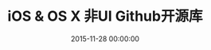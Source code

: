 ---
title: iOS & OS X 非UI Github开源库
categories:
  - iOS
tags:
  - iOS
  - OS X
  - github
  - 开源
  - object-c
  - swift
date: 2015-11-28 00:00:00
layout: post_github
data_github: [
	{
		keywords: [响应式编程&Promise&异步],
		projects: [
			{
				user: "ReactiveCocoa",
				repo: "ReactiveCocoa",
				description: "简直是神器!",
				wiki: [
          {
            title: "图解ReactiveCocoa基本函数",
            link: "https://www.jianshu.com/p/38d39923ee81"
          },
					{
						title: "limboy的博客",
						link: "http://limboy.me/"
					},
					{
						title: "NSHipster",
						link: "http://nshipster.cn/reactivecocoa/"
					},
					{
						title: "这样好用的ReactiveCocoa，根本停不下来",
						link: "http://www.cocoachina.com/ios/20150817/13071.html"
					},
					{
						title: "最快让你上手ReactiveCocoa之基础篇",
						link: "http://www.jianshu.com/p/87ef6720a096"
					},
					{
						title: "RAC/MVVM个人学习资源汇总",
						link: "http://www.jianshu.com/p/2cfed74789db"
					},
					{
						title: "MVVM核心概念",
						link: "http://liuduo.me/2015/10/26/MVVM%E6%A0%B8%E5%BF%83%E6%A6%82%E5%BF%B5/"
					},
					{
						title: "ReactiveCocoa v2.5 源码解析之架构总览",
						link: "http://blog.leichunfeng.com/blog/2015/12/25/reactivecocoa-v2-dot-5-yuan-ma-jie-xi-zhi-jia-gou-zong-lan/"
					}
				],
				imgs: [
					"https://github.com/ReactiveCocoa/ReactiveCocoa/raw/master/Logo/header.png",
				]
			},
			{
				user: "leichunfeng",
				repo: "MVVMReactiveCocoa",
				description: "GitBucket(Github客户端)",
				wiki: [
					{
						title: "MVVM With ReactiveCocoa",
						link: "http://blog.leichunfeng.com/blog/2016/02/27/mvvm-with-reactivecocoa/"
					}
				],
			},
			{
				user: "ashfurrow",
				repo: "C-41",
				description: "ReactiveCocoa Demo 没运行成功过",
				imgs: [
					"https://camo.githubusercontent.com/9b3cfd1a02c980eb75afc100f20974244ce2070b/68747470733a2f2f7261772e6769746875622e636f6d2f617368667572726f772f432d34312f6d61737465722f73637265656e73686f742e706e67",
				]
			},
			{
				user: "jspahrsummers",
				repo: "GroceryList",
				description: "ReactiveCocoa Demo 没运行成功过，使用了ReactiveViewModel",
				imgs: [
					"https://camo.githubusercontent.com/d24b23a59ba3fb4078d75413cf8515e9022ef84c/68747470733a2f2f662e636c6f75642e6769746875622e636f6d2f6173736574732f3433323533362f313739383538312f62333162376361362d366235392d313165332d396436652d3432383939643831663136332e706e67",
				]
			},
			{
				user: "ashfurrow",
				repo: "FunctionalReactivePixels",
				description: "ReactiveCocoa Demo 没运行成功过",
				imgs: [
					"https://camo.githubusercontent.com/7f66ddb8622f59ad979bc6435147fcccf3fda806/687474703a2f2f7374617469632e617368667572726f772e636f6d2f6769746875622f46525049492e706e67",
					"https://camo.githubusercontent.com/31c592120797ffc5bf5885f7bf53dba30d9c195e/687474703a2f2f7374617469632e617368667572726f772e636f6d2f6769746875622f66756e6374696f6e616c7265616374697665706978656c732e706e67",
				]
			},
			{
				user: "bawn",
				repo: "RAC-Demo",
				description: "ReactiveCocoa Demo 不标准",
			},
			{
				user: "lzyy",
				repo: "bizhi",
				description: "ReactiveCocoa Demo",
				imgs: [
					"https://raw.githubusercontent.com/lzyy/bizhi/master/screenshot.jpg",
				]
			},
			{
				user: "olegam",
				repo: "RACCommandExample",
				description: "Command例子",
			},
			{
				user: "ReactiveCocoa",
				repo: "ReactiveViewModel",
				description: "ReactiveCocoa的扩展：MVVM",
				wiki: [
					{
						title: "ios ReactiveViewModel",
						link: "http://www.cnblogs.com/tinkl/p/3678810.html"
					}
				],
				imgs: [
					"https://camo.githubusercontent.com/3999b9fdff783edb6cee9117a08524f3b2e7c653/68747470733a2f2f662e636c6f75642e6769746875622e636f6d2f6173736574732f3433323533362f3836373938342f32393165643338302d663736302d313165322d393130362d6433313538333230616633392e706e67",
				]
			},
			{
				user: "ReactiveCocoa",
				repo: "ReactiveCocoaLayout",
				description: "ReactiveCocoa的扩展：响应式的自动布局",
			},
			{
				user: "CodaFi",
				repo: "AFNetworking-RACExtensions",
				description: "ReactiveCocoa的扩展：网络",
			},
			{
				user: "ReactiveX",
				repo: "RxSwift",
				description: "swift版的ReactiveCocoa",
				wiki: [
					{
						title: "基础概念",
						link: "http://blog.callmewhy.com/2015/09/21/rxswift-getting-started-0/"
					},
					{
						title: "示例实战",
						link: "http://blog.callmewhy.com/2015/09/23/rxswift-getting-started-1/"
					}
				],
			},
			{
				user: "BoltsFramework",
				repo: "Bolts-iOS",
				description: "NSOperation，任务，队列，task，AppLink，URL解析",
				wiki: [
					{
						title: "Bolts framework iOS 筆記",
						link: "http://humanhighway.logdown.com/posts/179270-study-on-the-bolts"
					}
				],
			},
			{
				user: "mxcl",
				repo: "PromiseKit",
				description: "Promises for Swift & ObjC",
				imgs: [
					"https://camo.githubusercontent.com/b1a5ea2423d344b3281c123a122f6f8e9a916dd6/687474703a2f2f70726f6d6973656b69742e6f72672f7075626c69632f696d672f6c6f676f2d74696768742e706e67",
				]
			},
			{
				user: "zwaldowski",
				repo: "BlocksKit",
				description: "简化的block",
			}
		]
	},
	{
		keywords: [架构],
		projects: [
			{
				user: "Swinject",
				repo: "Swinject",
				description: "swift，依赖注入，控制反转，ICO容器，AOP"
			},
			{
				user: "appsquickly",
				repo: "Typhoon",
				description: "依赖注入，控制反转，ICO容器，AOP",
				wiki: [
					{
						title: "iOS 面向切面编程(AOP)--typhoon框架",
						link: "http://www.jianshu.com/p/d40fcee4d4e5"
					}
				]
			},
			{
				user: "atomicobject",
				repo: "objection",
				description: "依赖注入，控制反转",
				wiki: [
					{
						title: "使用objection来模块化开发iOS项目",
						link: "http://limboy.me/ios/2014/04/15/use-objection-to-decouple-ios-project.html"
					},
					{
						title: "bizhi(demo)",
						link: "https://github.com/lzyy/bizhi"
					}
				],
			}
		]
	},
	{
		keywords: [通信,网络],
		projects: [
			{
				user: "AFNetworking",
				repo: "AFNetworking",
				description: "HTTP请求",
				imgs: [
					"https://camo.githubusercontent.com/1560be050811ab73457e90aee62cd1cd257c7fb9/68747470733a2f2f7261772e6769746875622e636f6d2f41464e6574776f726b696e672f41464e6574776f726b696e672f6173736574732f61666e6574776f726b696e672d6c6f676f2e706e67",
				]
			},
			{
				user: "yuantiku",
				repo: "YTKNetwork",
				description: "猿题库维护的，基于AFNetworking，高级的api如：缓存网络请求，检查返回 JSON 内容的合法性等",
			},
			{
				user: "Alamofire",
				repo: "Alamofire",
				description: "swift,AFNetworking作者编写",
				imgs: [
					"https://raw.githubusercontent.com/Alamofire/Alamofire/assets/alamofire.png",
				]
			},
			{
				user: "RxSwiftCommunity",
				repo: "RxAlamofire",
				description: "Alamofire with RxSwift",
				imgs: [
					"https://raw.githubusercontent.com/Alamofire/Alamofire/assets/alamofire.png",
				]
			},
			{
				user: "Moya",
				repo: "Moya",
				description: "基于 Alamofire 的更高层网络请求封装",
				imgs: [
					"https://github.com/Moya/Moya/raw/master/web/moya_logo_github.png",
				]
			},
			{
				user: "robbiehanson",
				repo: "CocoaAsyncSocket",
				description: "套接字编程",
			},
			{
				user: "square",
				repo: "SocketRocket",
				description: "套接字编程",
			},
			{
				user: "robbiehanson",
				repo: "XMPPFramework",
				description: "XMPP协议",
			},
			{
				user: "robbiehanson",
				repo: "CocoaHTTPServer",
				description: "内置服务器",
			},
			{
				user: "octokit",
				repo: "octokit.objc",
				description: "OctoKit 是用于和 Github API 交互的 Cocoa 和 Cocoa Touch 框架，它由 AFNetworking、Mantle、和ReactiveCocoa 建立。",
			},
			{
				user: "tonymillion",
				repo: "Reachability",
				description: "测试网络连通性，不过好像没办法真正的起作用~~",
				wiki: [
					{
						title: "为啥说没办法真正起作用？点这里",
						link: "http://blog.csdn.net/openglnewbee/article/details/50705146"
					}
				],
			},
			{
				user: "ashleymills",
				repo: "Reachability.swift",
				description: "swift Reachability"
			},
			{
				user: "dustturtle",
				repo: "RealReachability",
				description: "测试网络连通性，真正管用的哦，比Reachability强",
				wiki: [
					{
						title: "iOS下的实际网络连接状态检测:RealReachability",
						link: "http://blog.csdn.net/openglnewbee/article/details/50705146"
					}
				],
			},
		]
	},
	{
		keywords: [图片网络请求],
		projects: [
			{
				user: "rs",
				repo: "SDWebImage",
				description: "图片的请求和缓存",
			},
			{
				user: "Alamofire",
				repo: "AlamofireImage",
				description: "swift版的SDWebImage,而且功能更多、灵活性更高，可以自己写 Image Filter",
			},
			{
				user: "ibireme",
				repo: "YYWebImage",
				description: "图片的请求和缓存,渐变效果",
				imgs: [
					"https://camo.githubusercontent.com/e1ecbcae6ddaee26efd5fc29faa0ed6eae6488b0/68747470733a2f2f7261772e6769746875622e636f6d2f69626972656d652f5959576562496d6167652f6d61737465722f44656d6f2f44656d6f2e676966",
				]
			},
			{
				user: "pinterest",
				repo: "PINRemoteImage",
				description: "图片的请求和缓存,渐变效果",
				imgs: [
					"https://github.com/pinterest/PINRemoteImage/raw/master/progressive.gif",
				]
			},
			{
				user: "onevcat",
				repo: "Kingfisher"
			},
		]
	},
	{
		keywords: [蓝牙,Bluetooth],
		projects: [
			{
				user: "ohwutup",
				repo: "OWUProximityManager",
				description: "蓝牙，iBeacons",
				imgs: [
					"https://github.com/ohwutup/OWUProximityManager/raw/master/Screenshots/home.png",
					"https://github.com/ohwutup/OWUProximityManager/raw/master/Screenshots/server.png",
					"https://github.com/ohwutup/OWUProximityManager/raw/master/Screenshots/client.png",
				]
			},
			{
				user: "rasmusth",
				repo: "BluetoothKit",
				description: "蓝牙",
			},
			{
				user: "coolnameismy",
				repo: "BabyBluetooth",
				description: "一个非常容易使用的蓝牙库,适用于ios和os",
			},
		]
	},
	{
		keywords: [数据持久化],
		projects: [
			{
				user: "magicalpanda",
				repo: "MagicalRecord",
				wiki: [
					{
						title: "深入浅出MagicalRecord",
						link: "http://childhood.logdown.com/posts/208957/easy-magicalrecord-01"
					},
					{
						title: "IOS MagicRecord 详解",
						link: "http://blog.csdn.net/dongtaochen2039/article/details/40376197"
					},
					{
						title: "json转MagicalRecord对象",
						link: "https://github.com/magicalpanda/MagicalRecord/wiki/Importing-Data"
					},
					{
						title: "数据迁移",
						link: "http://jcggg.me/2015/10/18/CoreData-MagicalRecord%E6%95%B0%E6%8D%AE%E5%BA%93%E8%BF%81%E7%A7%BB%EF%BC%88%E4%B8%80%EF%BC%89/"
					},
					{
						title: "自定义 Core Data 迁移",
						link: "http://objccn.io/issue-4-7/"
					},
					{
						title: "Core Data 版本迁移经验总结",
						link: "http://chun.tips/blog/2014/11/28/core-data-ban-ben-qian-yi-jing-yan-zong-jie/"
					}
				],
				imgs: [
					"https://github.com/magicalpanda/magicalpanda.github.com/raw/master/images/awesome_logo_small.png?raw=true",
				]
			},
            {
                user: "gangverk",
                repo: "GVUserDefaults",
                description: "通过属性操作NSUserDefaults",
            },
            {
                user: "radex",
                repo: "SwiftyUserDefaults",
                description: "swift 方便使用 NSUserDefaults",
            },
			{
				user: "ccgus",
				repo: "fmdb",
				description: "底层数据库，使用sql",
			},
			{
				user: "stephencelis",
				repo: "SQLite.swift",
				description: "A type-safe, Swift-language layer over SQLite3.",
			},
            {
                user: "yapstudios",
                repo: "YapDatabase",
                description: "数据库",
            },
            {
                user: "realm",
                repo: "realm-cocoa",
                wiki: [
					{
						title: "Realm数据库基础教程",
						link: "http://www.cocoachina.com/ios/20150505/11756.html"
					},
                ],
            },
			{
				user: "soffes",
				repo: "sskeychain",
				description: "钥匙链，key，chain",
			},
            {
                user: "kishikawakatsumi",
                repo: "UICKeyChainStore",
                description: "钥匙链，key，chain",
            },
			{
				user: "granoff",
				repo: "Lockbox",
				description: "钥匙链，key，chain",
			},
			{
				user: "square",
				repo: "Valet",
				description: "在 iOS 和 OS X 的 Keychain 中安全地存储数据，然而你无需知道 keychain 的具体工作细节。",
			},
			{
				user: "kishikawakatsumi",
				repo: "KeychainAccess",
				description: "Simple Swift wrapper for Keychain that works on iOS, watchOS, tvOS and macOS.",
			}
		]
	},
	{
		keywords: [JSON,Model,转换],
		projects: [
			{
				user: "Mantle",
				repo: "Mantle",
				description: "字典和模型互转",
				wiki: [
					{
						title: "Mantle是什么？",
						link: "https://segmentfault.com/a/1190000002431354"
					}
				],
			},
			{
				user: "Mantle",
				repo: "MTLManagedObjectAdapter",
                description: "MagicalRecord 和 Mantle 结合使用",
                wiki: [
					{
						title: "MagicalRecord配合Mantle",
						link: "https://segmentfault.com/a/1190000002431365"
					},
					{
						title: "Core Data with Mantle",
						link: "http://blog.csdn.net/chengweipeng123/article/details/18452229"
					}
				],
			},
			{
				user: "icanzilb",
				repo: "JSONModel",
				description: "字典和模型互转",
				wiki: [
					{
						title: "JSONModel解析数据成Model",
						link: "http://blog.csdn.net/smking/article/details/40432287"
					}
				],
			},
      {
          user: "CoderMJLee",
          repo: "MJExtension",
          description: "轻量级，继承NSObject",
      },
      {
          user: "ibireme",
          repo: "YYModel",
          description: "轻量级，继承NSObject,iOS JSON 模型转换库评测：http://blog.ibireme.com/2015/10/23/ios_model_framework_benchmark/",
      },
      {
				user: "thoughtbot",
				repo: "argo",
				description: "函数式 JSON 解析转换库，swift编写",
				imgs: [
					"https://raw.githubusercontent.com/thoughtbot/Argo/gh-pages/Argo.png",
				]
			},
			{
				user: "SwiftyJSON",
				repo: "SwiftyJSON"
			}
		]
	},
	{
		keywords: [XML,HTML,MarkDown,解析],
		projects: [
			{
				user: "topfunky",
				repo: "hpple",
				description: "XML,HTML解析",
			},
			{
				user: "mattt",
				repo: "Ono",
				description: "XML,HTML解析",
			},
			{
				user: "mdiep",
				repo: "MMMarkdown",
				description: "MarkDown转HTML",
			},
		]
	},
	{
		keywords: [日志,log],
		projects: [
			{
				user: "CocoaLumberjack",
				repo: "CocoaLumberjack",
				description: "xcode控制台颜色区分，高效",
				imgs: [
					"https://github.com/CocoaLumberjack/CocoaLumberjack/raw/master/LumberjackLogo.png",
				]
			},
			{
				user: "marcoarment",
				repo: "BugshotKit",
				description: "手机直接看",
				imgs: [
					"https://camo.githubusercontent.com/240dbf968d6eb9838a544bae42730a6f7079b707/68747470733a2f2f7261772e6769746875622e636f6d2f6d6172636f61726d656e742f42756773686f744b69742f6d61737465722f6578616d706c652d73637265656e73686f742e706e67",
				]
			},
			{
				user: "fpillet",
				repo: "NSLogger",
				description: "将日志发送到服务器",
				imgs: [
					"https://github.com/fpillet/NSLogger/raw/master/Screenshots/mainwindow.png",
				]
			},
			{
				user: "bitstadium",
				repo: "QuincyKit",
				description: "崩溃日志记录发送,友盟可代替",
			},
			{
				user: "kstenerud",
				repo: "KSCrash",
				description: "崩溃日志记录发送,友盟可代替",
			},
		]
	},
	{
		keywords: [缓存,Cache],
		projects: [
			{
				user: "tumblr",
				repo: "TMCache",
				description: "停止维护",
			},
			{
				user: "Haneke",
				repo: "HanekeSwift",
				description: "swift",
				imgs: [
					"https://raw.githubusercontent.com/Haneke/HanekeSwift/master/Assets/github-header.png",
				]
			},
            {
                user: "enormego",
                repo: "EGOCache",
            },
            {
                user: "ibireme",
                repo: "YYCache",
				description: "YYCache 设计思路与技术细节：http://blog.ibireme.com/2015/10/26/yycache/",
            },
            {
                user: "pinterest",
                repo: "PINCache",
            },
            {
                user: "kean",
                repo: "Nuke",
                description: "图片下载，处理，预处理，缓存，Gif支持",
                imgs: [
					"https://cloud.githubusercontent.com/assets/1567433/9952711/971ae2ea-5de1-11e5-8670-6853d3fe18cd.png"
                ]
            },
            {
                user: "kean",
                repo: "DFImageManager",
                description: "图片下载，处理，预处理，缓存",
                imgs: [
					"https://cloud.githubusercontent.com/assets/1567433/9706417/0352d3bc-54ed-11e5-94ff-cb8691800f78.png"
                ]
            },
		]
	},
	{
		keywords: [性能,优化],
		projects: [
			{
				user: "facebook",
				repo: "AsyncDisplayKit",
				description: "极速UI绘制",
				wiki: [
					{
						title: "AsyncDisplayKit 教程：达到 60 FPS 的滚动帧率（内附图片梯度和模糊）",
						link: "http://www.tuicool.com/articles/jyuyEn"
					},
					{
						title: "iOS 保持界面流畅的技巧",
						link: "http://blog.ibireme.com/2015/11/12/smooth_user_interfaces_for_ios/"
					},
				],
				imgs: [
					"https://github.com/facebook/AsyncDisplayKit/raw/master/docs/assets/logo.png",
					"https://github.com/facebook/AsyncDisplayKit/raw/master/docs/assets/node-view-layer.png",
				]
			},
            {
                user: "facebook",
                repo: "componentkit",
                description: "高效的列表",
                wiki: [
					{
						title: "iOS：ComponentKit 使用总结",
						link: "https://segmentfault.com/a/1190000002706612"
					}
				],
                },
			{
				user: "path",
				repo: "FastImageCache",
				description: "图片快速渲染，缓存，压缩",
				imgs: [
					"https://camo.githubusercontent.com/96d8f3d2b1cc1d25201d666c306bc4bc0cc8dbdc/68747470733a2f2f73332e616d617a6f6e6177732e636f6d2f666173742d696d6167652d63616368652f726561646d652d7265736f75726365732f6c6f676f2e706e67",
					"https://camo.githubusercontent.com/0fb787e41eb8c402460389f5fea7f04e9e526b03/68747470733a2f2f73332e616d617a6f6e6177732e636f6d2f666173742d696d6167652d63616368652f726561646d652d7265736f75726365732f64656d6f2d6170702d766964656f2d706c616365686f6c6465722e706e67",
				]
			},
		]
	},
	{
		keywords: [调试,Debug,测试],
		projects: [
			{
				user: "AliSoftware",
				repo: "OHHTTPStubs",
				description: "模拟网络延迟&延时，伪造网络数据，基于NSURLProtocol",
			},
			{
				user: "netguru",
				repo: "ResponseDetective",
				description: "ResponseDetective 是一个非嵌入式框架，用于拦截应用程序和服务器之间的任何传出请求和传入响应以用于调试目的。",
			},
			{
				user: "Flipboard",
				repo: "FLEX",
				description: "强大的调试工具",
				wiki: [
					{
						title: "Flipboard开源应用内调试工具FLEX",
						link: "http://www.cocoachina.com/industry/20140728/9259.html"
					}
				],
				imgs: [
					"https://camo.githubusercontent.com/9986601c5e4306f7935032465911c0f70596e046/687474703a2f2f656e67696e656572696e672e666c6970626f6172642e636f6d2f6173736574732f666c65782f62617369632d766965772d6578706c6f726174696f6e2e676966",
					"https://camo.githubusercontent.com/950a2612b1dc796bc5cc3fd9909ed465166afc5b/687474703a2f2f656e67696e656572696e672e666c6970626f6172642e636f6d2f6173736574732f666c65782f616476616e6365642d766965772d65646974696e672e676966",
					"https://camo.githubusercontent.com/2d7508f15cbe0a09c1ba14b9ebe6da9d1e8ff0d2/687474703a2f2f656e67696e656572696e672e666c6970626f6172642e636f6d2f6173736574732f666c65782f6e6574776f726b2d686973746f72792e676966",
					"https://camo.githubusercontent.com/573692941c2901c0fd1ce0f085c101f6b4d3ae3b/687474703a2f2f656e67696e656572696e672e666c6970626f6172642e636f6d2f6173736574732f666c65782f686561702d62726f777365722e676966",
					"https://camo.githubusercontent.com/df6e924a21ecaf8080342d80f384e88f8249c3fe/687474703a2f2f656e67696e656572696e672e666c6970626f6172642e636f6d2f6173736574732f666c65782f66696c652d62726f777365722e676966",
					"https://camo.githubusercontent.com/c91fc34a63f05f803cdc0d23d72ae047d0b960bd/687474703a2f2f656e67696e656572696e672e666c6970626f6172642e636f6d2f6173736574732f666c65782f73797374656d2d6c69627261726965732d62726f777365722e676966",
				]
			},
			{
				user: "zixun",
				repo: "GodEye",
				description: "swift",
				imgs: [
					"https://github.com/zixun/GodEye/raw/master/design/image/preview_meitu_1.jpg"
				]
			},
			{
				user: "dani-gavrilov",
				repo: "GDPerformanceView-Swift",
				description: "swift",
				imgs: [
					"https://github.com/dani-gavrilov/GDPerformanceView/raw/master/performance_view_4.PNG?raw=true"
				]
			},
      {
        user: "dani-gavrilov",
        repo: "GDPerformanceView",
        imgs: [
          "https://github.com/dani-gavrilov/GDPerformanceView/raw/master/performance_view_3.PNG?raw=true"
        ]
      },
			{
				user: "glock45",
				repo: "iOS-Hierarchy-Viewer",
				description: "视图层级工具",
				imgs: [
					"https://camo.githubusercontent.com/8e3e960a51e023472a06691ef0157a75c38d809d/687474703a2f2f692e737461636b2e696d6775722e636f6d2f796e7176472e706e67",
					"https://camo.githubusercontent.com/d91c8262d3ed75e568c0df35b9524dd8a37ac369/687474703a2f2f646c2e64726f70626f782e636f6d2f752f3835383535312f636f72655f646174612e706e67",
				]
			},
			{
				user: "facebook",
				repo: "Tweaks",
				description: "UI微调，设计辅助，加速迭代",
				imgs: [
					"https://github.com/facebook/Tweaks/raw/master/Images/Tweaks.gif?raw=true",
				]
			},
			{
				user: "tapwork",
				repo: "HeapInspector-for-iOS",
				description: "检测内存泄漏",
				imgs: [
					"https://github.com/tapwork/HeapInspector-for-iOS/raw/master/README_Xtras/screencast.gif",
				]
			},
			{
				user: "Zepo",
				repo: "MLeaksFinder",
				description: "检测内存泄漏",
				wiki: [
						{
							title: "MLeaksFinder 新特性",
							link: "https://wereadteam.github.io/2016/07/20/MLeaksFinder2/"
						},
						{
							title: "MLeaksFinder：精准 iOS 内存泄露检测工具",
							link: "https://wereadteam.github.io/2016/02/22/MLeaksFinder/"
						}
					]
			},
			{
				user: "facebook",
				repo: "FBRetainCycleDetector",
				description: "检测内存泄漏"
			},
			{
				user: "square",
				repo: "PonyDebugger",
				description: "视图层级，网络请求监听，Core Data 数据浏览",
				imgs: [
					"https://github.com/square/PonyDebugger/raw/master/Documentation/Images/Logo.png",
				]
			},
			{
				user: "kiwi-bdd",
				repo: "Kiwi",
				description: "BDD，测试",
				imgs: [
					"https://github.com/kiwi-bdd/Kiwi/raw/master/Kiwi-Logo.png",
				]
			},
			{
				user: "KnuffApp",
				repo: "APNS-Pusher",
				description: "推送测试，push",
			},
			{
				user: "kconner",
				repo: "KMCGeigerCounter",
				description: "fps，帧数，debug，测试",
			},
			{
				user: "RolandasRazma",
				repo: "RRFPSBar",
				description: "fps，帧数，debug，测试",
			},
			{
				user: "johnno1962",
				repo: "Xtrace",
				description: "跟踪调试，代码运行顺序",
				imgs: [
					"https://camo.githubusercontent.com/e48918f46c7e90257e3e2467e9c54ee14424b5f8/687474703a2f2f696e6a656374696f6e666f7278636f64652e6a6f686e686f6c6473776f7274682e636f6d2f73746574686f73636f70652e676966",
				]
			},
      {
          user: "erikdoe",
          repo: "ocmock",
          description: "单元测试，模拟对象",
          wiki: [
						{
							title: "OCMock常见使用方式",
							link: "http://www.cocoachina.com/ios/20150508/11769.html"
						}
					]
      },
      {
          user: "google",
          repo: "earlgrey",
          description: "用户界面测试,google出品"
      },
      {
          user: "kif-framework",
          repo: "KIF",
          description: "用户界面测试"
      },
		]
	},
	{
		keywords: [库管理,开源代码管理],
		projects: [
			{
				user: "CocoaPods",
				repo: "CocoaPods",
			},
			{
				user: "CocoaPods",
				repo: "cocoapods-deintegrate",
				description: "清除cocoapods"
			},
			{
				user: "Carthage",
				repo: "Carthage",
				wiki: [
					{
						title: "Cocoa 新的依赖管理工具：Carthage",
						link: "http://www.isaced.com/post-265.html"
					}
				],
			},
		]
	},
	{
		keywords: [runtime,object-c,宏],
		projects: [
			{
				user: "steipete",
				repo: "Aspects",
				description: "aop，拦截器，面向切面编程，钩子，hook，动态修改对象和类",
			},
			{
				user: "orta",
				repo: "ARAnalytics",
				description: "aop，拦截器，面向切面编程，钩子，hook，动态修改对象和类",
				wiki: [
					{
						title: "iOS统计服务的集大成者--ARAnalytics",
						link: "http://www.jianshu.com/p/c9ef82b3d91c"
					}
				],
			},
            {
                user: "mikeash",
                repo: "MAObjCRuntime",
                description: "runtime",
            },
			{
				user: "rentzsch",
				repo: "jrswizzle",
				description: "Mach-O，Method Swizzle，runtime，运行时，hook，方法替换，函数替换，钩子",
			},
			{
				user: "facebook",
				repo: "fishhook",
				description: "Mach-O，Method Swizzle，runtime，运行时，hook，方法替换，函数替换，钩子",
			},
			{
				user: "bang590",
				repo: "JSPatch",
				description: "结合js和oc_runtime，动态修改程序，修复bug，动态更新iOS APP，热修复",
			},
			{
				user: "alibaba",
				repo: "wax",
				description: "Alibaba热修复",
			},
			{
				user: "nst",
				repo: "iOS-Runtime-Headers",
				description: "runtime的头文件，私有函数，禁用函数，私有方法",
				imgs: [
					"https://github.com/nst/iOS-Runtime-Headers/raw/master/ios_frameworks.png",
				]
			},
            {
                user: "nst",
                repo: "RuntimeBrowser",
                description: "runtime的头文件浏览器",
                imgs: [
                    "https://github.com/nst/RuntimeBrowser/raw/master/art/screenshot_iphone.png",
                ]
            },
			{
				user: "jspahrsummers",
				repo: "libextobjc",
				description: "带提醒功能的宏",
                wiki: [
					{
						title: "说说 Objective-C 里的 @()",
						link: "http://www.cocoachina.com/ios/20141218/10688.html"
					}
				],
			},
      {
        user: "Tricertops",
        repo: "Typed",
        description: "想写swift一样写objective C"
      }
		]
	},
	{
		keywords: [crash保护, runtime],
		projects: [
			{
				user: "chenfanfang",
				repo: "AvoidCrash",
				description: "This framework can effective avoid crash by potential error code. For example : If you insert a nil into a mutable array, this framework can avoid crash and note you that where cause crash.",
			},
			{
				user: "ValiantCat",
				repo: "XXShield",
				description: "It's a library can avoid some crash in iOS project written by Objective-C. https://www.valiantcat.cn/index.php/2…",
			},
			{
				user: "JJMM",
				repo: "SafeKit",
				description: "An open source SafeKit for iOS . Never never crash.",
			},
			{
				user: "jasenhuang",
				repo: "NSObjectSafe",
				description: "Swizzle commonly used function of Foundation container to prevent nil crash",
			},
			{
				user: "lsmakethebest",
				repo: "LSSafeProtector",
				description: "强大的防止crash框架，不改变原代码支持KVO自释放，可以检测到dealloc时未释放的kvo，等11种crash",
			},
			{
				user: "qiyer",
				repo: "QYCrashProtector",
				description: "iOS crash保护，unrecognized selector、NSTimer、Container 、NSNotification、NSString 、KVO、KVC等crash保护。",
			},
		]
	},
	{
		keywords: [设备信息],
		projects: [
			{
				user: "dennisweissmann",
				repo: "DeviceKit",
				description: "DeviceKit 是 UIDevice 的值类型替换。轻松获取设备信息和电池电量"
			},
			{
				user: "intuit",
				repo: "LocationManager",
				description: "地理位置，Location，获取经纬度，位置",
				imgs: [
					"https://github.com/intuit/LocationManager/raw/master/Images/INTULocationManager.png?raw=true",
				]
			},
			{
				user: "erica",
				repo: "uidevice-extension",
				description: "获取系统信息",
			},
			{
				user: "andrealufino",
				repo: "ALSystemUtilities",
				description: "获取系统信息",
			},
			{
				user: "heardrwt",
				repo: "RHAddressBook",
				description: "通讯录",
			},
		]
	},
	{
		keywords: [应用操作],
		projects: [
			{
				user: "arashpayan",
				repo: "appirater",
				description: "评论打分",
			},
			{
				user: "nicklockwood",
				repo: "iRate",
				description: "评论打分",
			},
			{
				user: "nicklockwood",
				repo: "iVersion",
				description: "版本升级，更新",
			},
			{
				user: "ArtSabintsev",
				repo: "Harpy",
				description: "版本升级，更新",
				imgs: [
					"https://github.com/ArtSabintsev/Harpy/raw/master/samplePictures/picForcedUpdate.png?raw=true",
					"https://github.com/ArtSabintsev/Harpy/raw/master/samplePictures/picOptionalUpdate.png?raw=true",
					"https://github.com/ArtSabintsev/Harpy/raw/master/samplePictures/picSkippedUpdate.png?raw=true",
				]
			},
			{
				user: "bitstadium",
				repo: "HockeyKit",
				description: "版本升级，更新",
			},
			{
				user: "MugunthKumar",
				repo: "MKStoreKit",
				description: "程序内购买",
			},
			{
				user: "bizz84",
				repo: "SwiftyStoreKit",
				description: "内购，App Purchases",
			},
			{
				user: "intentkit",
				repo: "IntentKit",
				description: "URL schemes，应用跳转",
				imgs: [
					"https://camo.githubusercontent.com/89036df085bf5782cda01b5c156b7279186f6a58/68747470733a2f2f7261772e6769746875622e636f6d2f696e74656e746b69742f496e74656e744b69742f6d61737465722f6578616d706c652e676966",
					"https://camo.githubusercontent.com/e5ee5823252f3904f0676da2eb9803b606da14aa/68747470733a2f2f7261772e6769746875622e636f6d2f696e74656e746b69742f496e74656e744b69742f6d61737465722f6578616d706c652d64656661756c74732e676966",
				]
			},
			{
				user: "danielamitay",
				repo: "iHasApp",
				description: "本地应用是否存在检测",
				imgs: [
					"https://github.com/danielamitay/iHasApp/raw/master/screenshot.png",
				]
			},
			{
				user: "clusterinc",
				repo: "ClusterPrePermissions",
				description: "权限申请，在系统申请前提示用户",
				imgs: [
					"https://camo.githubusercontent.com/7eef0b117818b9da198cfc850ce21171e4b9d204/687474703a2f2f662e636c2e6c792f6974656d732f32493156315233623371334133483379337531382f6e65772d312e6a7067",
				]
			},
			{
				user: "nickoneill",
				repo: "PermissionScope",
				description: "权限申请，在系统申请前提示用户"
			},
			{
				user: "danielebogo",
				repo: "DBPrivacyHelper",
				description: "设置，隐私 跳转帮助",
				imgs: [
					"https://camo.githubusercontent.com/c1178af0370583ec085d332cd54732b5c3b93db5/687474703a2f2f626f676f64616e69656c652e636f6d2f617070732f646576656c6f706d656e742f64627072697661637968656c7065722f6769746875622f707269766163795f7265632e676966",
				]
			},
		]
	},
	{
		keywords: [图片处理],
		projects: [
			{
				user: "BradLarson",
				repo: "GPUImage",
				description: "图片滤镜，视频滤镜，相机滤镜，基于OpenGL",
				imgs: [
					"https://camo.githubusercontent.com/68ce8767f20b6a40f2a695c56396d30234363431/687474703a2f2f73756e7365746c616b65736f6674776172652e636f6d2f73697465732f64656661756c742f66696c65732f475055496d6167654c6f676f2e706e67",
				]
			},
			{
				user: "Nyx0uf",
				repo: "NYXImagesKit",
				description: "图片，缩放旋转折叠，滤镜",
			},
		]
	},
	{
		keywords: [日期,格式化],
		projects: [
			{
				user: "mattt",
				repo: "FormatterKit",
				description: "格式化，地址，颜色，本地化，名称，数字（第1），时间，KB,bytes",
			},
			{
				user: "MatthewYork",
				repo: "DateTools",
				description: "日期比较",
				imgs: [
					"https://raw.githubusercontent.com/MatthewYork/Resources/master/DateTools/PeriodRelations.png",
					"https://raw.githubusercontent.com/MatthewYork/Resources/master/DateTools/TimePeriodsDemo.gif",
				]
			},
			{
				user: "kevinlawler",
				repo: "NSDate-TimeAgo",
				description: "日期显示为几天前",
			},
			{
				user: "erica",
				repo: "NSDate-Extensions",
				description: "日期一天的最后时间",
			},
			{
				user: "naoty",
				repo: "Timepiece",
				description: "Swift 里直观的日期处理。",
			}
		]
	},
	{
		keywords: [声音],
		projects: [
			{
				user: "TheAmazingAudioEngine",
				repo: "TheAmazingAudioEngine",
				description: "音频处理，合成，去除杂音等",
			},
			{
				user: "syedhali",
				repo: "EZAudio",
				description: "音频可视化",
				imgs: [
					"https://camo.githubusercontent.com/f0f5de319083692669f5de4dc443c33e577b76ea/687474703a2f2f692e696d6775722e636f6d2f6c6c35713638722e706e67",
					"https://cloud.githubusercontent.com/assets/1275640/8516226/1eb885ec-2366-11e5-8d76-3a4b4d982eb0.gif",
					"https://cloud.githubusercontent.com/assets/1275640/8516234/499f6fd2-2366-11e5-9771-7d0afae59391.gif",
					"https://cloud.githubusercontent.com/assets/1275640/8516245/711ca232-2366-11e5-8d20-2538164f3307.gif",
					"https://cloud.githubusercontent.com/assets/1275640/8516310/86da80f2-2367-11e5-84aa-aea25a439a76.gif",
					"https://cloud.githubusercontent.com/assets/1275640/8516597/f27240ea-236a-11e5-8ecd-68cf05b7ce40.gif",
					"https://cloud.githubusercontent.com/assets/1275640/8516692/7abfbe36-236c-11e5-9d69-4f82956177b3.gif",
					"https://cloud.githubusercontent.com/assets/1275640/8662077/5621705a-2971-11e5-88ed-9a865e422ade.gif",
					"https://cloud.githubusercontent.com/assets/1275640/8535722/51e8f702-23fd-11e5-9f1c-8c45e80d19ef.gif",
				]
			},
			{
				user: "douban",
				repo: "DOUAudioStreamer",
				description: "完整音频播放器",
			},
			{
				user: "Aufree",
				repo: "ESTMusicPlayer",
				description: "基于 DOUAudioStreamer 开发的一款优雅简洁的音乐播放器",
			},
			{
				user: "jessesquires",
				repo: "JSQSystemSoundPlayer",
				description: "系统声音，震动，或自定义声音播放",
			},
			{
				user: "mattgallagher",
				repo: "AudioStreamer",
				description: "完整音频播放器",
			},
		]
	},
	{
		keywords: [视频],
		projects: [
			{
				user: "Bilibili",
				repo: "ijkplayer",
				description: "B站视频播放器，有解码功能，支持android和iOS",
			},
			{
				user: "36Kr-Mobile",
				repo: "KRVideoPlayer",
				description: "完整视频播放器",
				imgs: [
					"https://github.com/36Kr-Mobile/KRVideoPlayer/raw/master/kr_player.gif",
				]
			},
			{
				user: "viki-org",
				repo: "VKVideoPlayer",
				description: "完整视频播放器，支持多种字幕切换，str字幕",
				imgs: [
					"https://camo.githubusercontent.com/4258638f03f72effdd2e540b359bab11287fe289/687474703a2f2f656e67696e656572696e672e76696b692e636f6d2f696d616765732f626c6f672f766964656f5f706c617965725f72756e6e696e675f6d616e2e6a7067",
				]
			},
			{
				user: "kolyvan",
				repo: "kxmovie",
				description: "demo没运行成功",
				imgs: [
					"https://camo.githubusercontent.com/b3daac8704e7c95d7d1f4376841571ab0ede7a9a/68747470733a2f2f7261772e6769746875622e636f6d2f6174656c69657264756d6f62696c652f46466d706567506c617965722d694f532f6d61737465722f726561646d652d6d656469612f73637265656e73686f742d6d6f7669652e706e67",
				]
			},
		]
	},
	{
		keywords: [相机扫描,二维码],
		projects: [
			{
				user: "mikebuss",
				repo: "MTBBarcodeScanner",
				description: "二维码扫描",
				imgs: [
					"https://raw.githubusercontent.com/mikebuss/MTBBarcodeScanner/develop/Assets/MTBBarcodeScanner.png",
				]
			},
			{
				user: "card-io",
				repo: "card.io-iOS-SDK",
				description: "信用卡扫描",
				imgs: [
					"https://raw.githubusercontent.com/card-io/card.io-iOS-source/master/Resources/cardio_logo_220.png",
				]
			},
			{
				user: "fukuchi",
				repo: "libqrencode",
				description: "生成二维码",
			},
		]
	},
	{
		keywords: [Hybrid app,混合应用],
		projects: [
			{
				user: "facebook",
				repo: "react-native",
				description: "facebook出品",
				wiki: [
					{
						title: "React Native 入门指南",
						link: "http://wiki.jikexueyuan.com/project/react-native-lesson/"
					},
					{
						title: "React Native 中文版",
						link: "http://wiki.jikexueyuan.com/project/react-native/"
					}
				],
			},
			{
				user: "ele828",
				repo: "react-native-guide",
				description: "react-native学习指南",
			},
      {
        user: "NativeScript",
        repo: "NativeScript",
        wiki: [
          {
            title: "Angular2， NativeScript 和 React Native比较[翻译]",
            link: "https://segmentfault.com/a/1190000008376263"
          }
        ],
      },
			{
				user: "driftyco",
				repo: "ionic",
			},
			{
				user: "gavinkwoe",
				repo: "BeeFramework",
				imgs: [
					"https://cloud.githubusercontent.com/assets/679824/3976127/d495a6a4-2819-11e4-81cf-b27832e27e90.png",
					"https://cloud.githubusercontent.com/assets/679824/3976218/fe45e93a-281b-11e4-9cae-50fc2266b2a0.png",
					"https://cloud.githubusercontent.com/assets/679824/3976221/08565f9a-281c-11e4-88ea-23724a2008cf.png",
					"https://cloud.githubusercontent.com/assets/679824/3976224/18fce0bc-281c-11e4-865c-3cedac069fbf.png",
					"https://cloud.githubusercontent.com/assets/679824/3976226/26716650-281c-11e4-99f0-c8d12e9b9624.png",
				]
			},
			{
				user: "hackers-painters",
				repo: "samurai-native",
				imgs: [
					"https://cloud.githubusercontent.com/assets/679824/7133416/ccdabe74-e2c5-11e4-8098-ef1bdf2d6248.gif",
				]
			},
		]
	},
  {
    keywords: [资源文件],
    projects: [
      {
        user: "mac-cain13",
        repo: "R.swift",
        description: "资源文件，友好健壮使用"
      },
      {
        user: "SwiftGen",
        repo: "SwiftGen",
        description: "资源文件，友好健壮使用"
      }
    ]
  },
  {
    keywords: [国际化],
    projects: [
      {
        user: "marmelroy",
        repo: "Localize-Swift",
        description: "切换语言，不用重启app",
        imgs: [
          "https://camo.githubusercontent.com/68670b270ff0f916c5cb2dfe0d158a5cb4245681/687474703a2f2f692e696d6775722e636f6d2f767372707142742e676966",
        ]
      },
      {
        user: "AlexanderZaytsev",
        repo: "react-native-i18n",
        description: "reac-native i18n 解决方案"
      },
    ]
  },
  {
		keywords: [加密],
		projects: [
			{
				user: "kelp404",
				repo: "CocoaSecurity",
				description: "加密，md5等",
			},
			{
				user: "RNCryptor",
				repo: "RNCryptor",
				description: "AES加密解密",
			},
			{
				user: "krzyzanowskim",
				repo: "CryptoSwift",
				description: "Swift 里加密相关的帮助函数实现。",
			}
		]
	},
	{
		keywords: [路由],
		projects: [
			{
          user: "Huohua",
          repo: "HHRouter",
          description: "controller用url跳转，布丁动画，刘白光作品",
      },
			{
          user: "joeldev",
          repo: "JLRoutes",
          description: "controller用url跳转",
      },
			{
          user: "button",
          repo: "DeepLinkKit",
          description: "controller用url跳转",
      }
		]
	},
	{
		keywords: [Category,Categories],
		projects: [
			{
				user: "shaojiankui",
				repo: "JKCategories"
			},
			{
				user: "ibireme",
				repo: "YYCategories",
				"description": "很多没有前缀，不推荐"
			},
		]
	},
	{
		keywords: [其他],
		projects: [
			{
				user: "marcuswestin",
				repo: "WebViewJavascriptBridge",
				description: "object c 与 javascript 通信",
			},
			{
				user: "bendytree",
				repo: "Objective-C-RegEx-Categories",
				description: "正则表达式",
				wiki: [
					{
						title: "使用开源库 Objective-C RegEx Categories 处理正则表达式",
						link: "http://www.cnblogs.com/YouXianMing/p/3591588.html"
					}
				],
				imgs: [
					"https://camo.githubusercontent.com/18b0d5e372107539561eaa1ca7edf2891b07da93/68747470733a2f2f7261772e6769746875622e636f6d2f62656e6479747265652f4f626a6563746976652d432d52656745782d43617465676f726965732f6d61737465722f5465737450726f6a6563742f4f626a6563746976652d432d52656765782d43617465676f726965732f496d616765732f69636f6e2e706e67",
				]
			},
			{
				user: "leverdeterre",
				repo: "PermissiveResearch",
				description: "搜索，模糊匹配",
				imgs: [
					"https://github.com/leverdeterre/PermissiveResearch/raw/master/demo.png",
				]
			},
			{
				user: "kimziv",
				repo: "PinYin4Objc",
				description: "中文转拼音",
				imgs: [
					"https://github.com/kimziv/PinYin4Objc/raw/master/ScreenShot.PNG",
				]
			},
			{
				user: "ibireme",
				repo: "YYKit",
				description: "综合框架,国人写的",
			},
			{
				user: "facebook",
				repo: "KVOController",
				description: "KVO，键值观察，facebook，可用ReactiveCocoa代替",
			},
			{
				user: "nvzqz",
				repo: "RandomKit",
				description: "简单易用的随机数据生成。",
			}
		]
	},
]
---